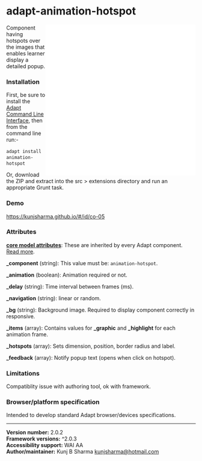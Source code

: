 # adapt-animation-hotspot  

<img src="assets/animation-hotspot.gif" alt="animation-hotspot" align="right" height="400px">

Component having hotspots over the images that enables learner display a detailed popup.

### Installation
First, be sure to install the [Adapt Command Line Interface](https://github.com/cajones/adapt-cli), then from the command line run:-

    adapt install animation-hotspot

Or, download the ZIP and extract into the src > extensions directory and run an appropriate Grunt task.

### Demo

https://kunjsharma.github.io/#/id/co-05

### Attributes

[**core model attributes**](https://github.com/adaptlearning/adapt_framework/wiki/Core-model-attributes): These are inherited by every Adapt component. [Read more](https://github.com/adaptlearning/adapt_framework/wiki/Core-model-attributes).

**_component** (string): This value must be: `animation-hotspot`.

**_animation** (boolean): Animation required or not.

**_delay** (string): Time interval between frames (ms).

**_navigation** (string): linear or random.

**_bg** (string): Background image. Required to display component correctly in responsive.

**_items** (array): Contains values for **_graphic** and **_highlight** for each animation frame.

**_hotspots** (array): Sets dimension, position, border radius and label.

**_feedback** (array): Notify popup text (opens when click on hotspot).

### Limitations

Compatiblity issue with authoring tool, ok with framework.

### Browser/platform specification

Intended to develop standard Adapt browser/devices specifications.

----------------------------
**Version number:**  2.0.2  
**Framework versions:** ^2.0.3  
**Accessibility support:** WAI AA  
**Author/maintainer:** Kunj B Sharma <kunjsharma@hotmail.com>  
